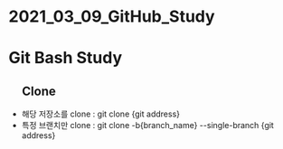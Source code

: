 # 2021_03_09_GitHub_Study
<h1>Git Bash Study</h1>
<ul><h2>Clone</h2>
	<li>해당 저장소를 clone : git clone {git address}</li>
	<li>특정 브랜치만 clone : git clone -b{branch_name} --single-branch {git address}</li>
</ul>